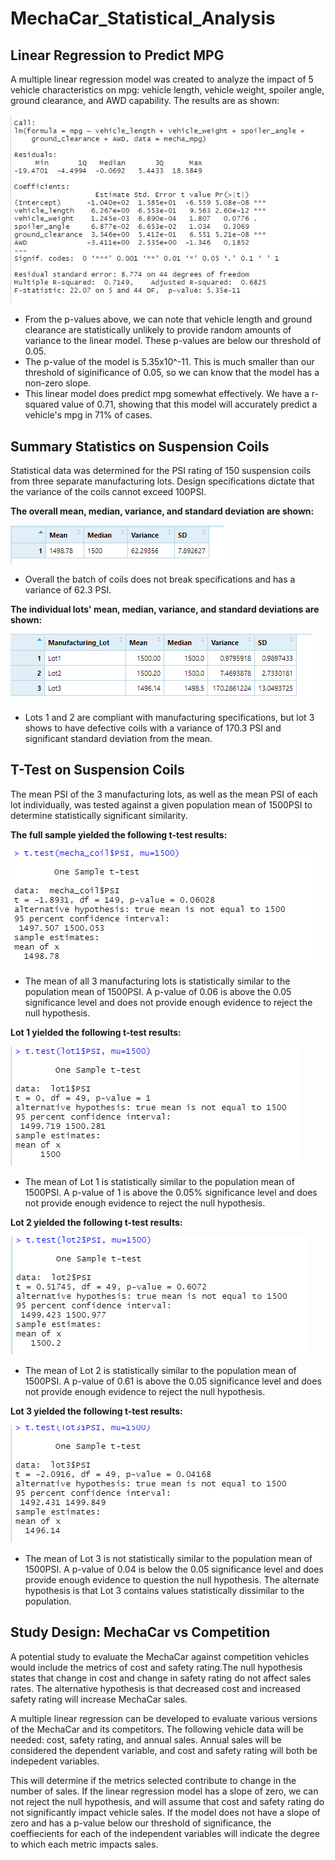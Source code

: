 # MechaCar_Statistical_Analysis

## Linear Regression to Predict MPG

A multiple linear regression model was created to analyze the impact of 5 vehicle characteristics on mpg: vehicle length, vehicle weight, spoiler angle, ground clearance, and AWD capability. The results are as shown:

![multiple_lr](https://github.com/hkoivisto/MechaCar_Statistical_Analysis/blob/main/multiple_lr.png)

  - From the p-values above, we can note that vehicle length and ground clearance are statistically unlikely to provide random amounts of variance to the linear model. These p-values are below our threshold of 0.05.
  - The p-value of the model is 5.35x10^-11. This is much smaller than our threshold of siginificance of 0.05, so we can know that the model has a non-zero slope.
  - This linear model does predict mpg somewhat effectively. We have a r-squared value of 0.71, showing that this model will accurately predict a vehicle's mpg in 71% of cases.


## Summary Statistics on Suspension Coils

Statistical data was determined for the PSI rating of 150 suspension coils from three separate manufacturing lots. Design specifications dictate that the variance of the coils cannot exceed 100PSI.

**The overall mean, median, variance, and standard deviation are shown:**

![total_summary](https://github.com/hkoivisto/MechaCar_Statistical_Analysis/blob/main/total_summary.png)

  - Overall the batch of coils does not break specifications and has a variance of 62.3 PSI.
  
**The individual lots' mean, median, variance, and standard deviations are shown:**

![lot_summary](https://github.com/hkoivisto/MechaCar_Statistical_Analysis/blob/main/lot_summary.png)

  - Lots 1 and 2 are compliant with manufacturing specifications, but lot 3 shows to have defective coils with a variance of 170.3 PSI and significant standard deviation from the mean.



## T-Test on Suspension Coils

The mean PSI of the 3 manufacturing lots, as well as the mean PSI of each lot individually, was tested against a given population mean of 1500PSI to determine statistically significant similarity.

**The full sample yielded the following t-test results:**

![total_ttest](https://github.com/hkoivisto/MechaCar_Statistical_Analysis/blob/main/total_ttest.png)

  - The mean of all 3 manufacturing lots is statistically similar to the population mean of 1500PSI. A p-value of 0.06 is above the 0.05 significance level and does not provide enough evidence to reject the null hypothesis.
  
**Lot 1 yielded the following t-test results:**

![lot1_ttest](https://github.com/hkoivisto/MechaCar_Statistical_Analysis/blob/main/lot1_ttest.png)

  - The mean of Lot 1 is statistically similar to the population mean of 1500PSI. A p-value of 1 is above the 0.05% significance level and does not provide enough evidence to reject the null hypothesis.
  
**Lot 2 yielded the following t-test results:**

![lot2_ttest](https://github.com/hkoivisto/MechaCar_Statistical_Analysis/blob/main/lot2_ttest.png)

  - The mean of Lot 2 is statistically similar to the population mean of 1500PSI. A p-value of 0.61 is above the 0.05 significance level and does not provide enough evidence to reject the null hypothesis.


**Lot 3 yielded the following t-test results:**

![lot3_ttest](https://github.com/hkoivisto/MechaCar_Statistical_Analysis/blob/main/lot3_ttest.png)

  - The mean of Lot 3 is not statistically similar to the population mean of 1500PSI. A p-value of 0.04 is below the 0.05 significance level and does provide enough evidence to question the null hypothesis. The alternate hypothesis is that Lot 3 contains values statistically dissimilar to the population. 
  
  
  
## Study Design: MechaCar vs Competition

A potential study to evaluate the MechaCar against competition vehicles would include the metrics of cost and safety rating.The null hypothesis states that change in cost and change in safety rating do not affect sales rates. The alternative hypothesis is that decreased cost and increased safety rating will increase MechaCar sales.

A multiple linear regression can be developed to evaluate various versions of the MechaCar and its competitors. The following vehicle data will be needed: cost, safety rating, and annual sales. Annual sales will be considered the dependent variable, and cost and safety rating will both be indepedent variables.

This will determine if the metrics selected contribute to change in the number of sales. If the linear regression model has a slope of zero, we can not reject the null hypothesis, and will assume that cost and safety rating do not significantly impact vehicle sales. If the model does not have a slope of zero and has a p-value below our threshold of significance, the coeffiecients for each of the independent variables will indicate the degree to which each metric impacts sales.
